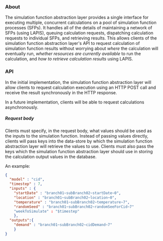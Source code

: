 ### About

The simulation function abstraction layer provides a single interface for executing multiple, concurrent calculations on a pool of simulation function processes (SFPs). It handles all of the details of maintaining a network of SFPs (using LAPIS), queuing calculation requests, dispatching calculation requests to individual SFPs, and retrieving results. This allows clients of the simulation function abstraction layer's API to request calculation of simulation function results without worrying about _where_ the calculation will eventually run, _whether resources are currently available_ to run the calculation, and _how to retrieve calculation results_ using LAPIS.

### API

In the initial implementation, the simulation function abstraction layer will allow clients to request calculation execution using an HTTP POST call and receive the result synchronously in the HTTP response.

In a future implementation, clients will be able to request calculations asynchronously.

##### Request body

Clients must specify, in the request body, what values should be used as the inputs to the simulation function. Instead of passing values directly, clients will pass keys into the data-store by which the simulation function abstraction layer will retrieve the values to use. Clients must also pass the keys which the simulation function abstraction layer should use in storing the calculation output values in the database.

An example:

```json
{
  "model" : "cid",
  "timestep" : 7,
  "inputs" : {
    "startDate" : "branch01~subBranch02~startDate~0",
    "location" : "branch01~subBranch02~location~0",
    "temperature" : "branch01~subBranch02~temperature~7",
    "randomSeed" : "branch01~subBranch02~randomSeeForCid~7"
    "weekToSimulate" : "$timestep"
    },
  "outputs":{
    "demand" : "branch01~subBranch02~cidDemand~7"
    }
}
```
